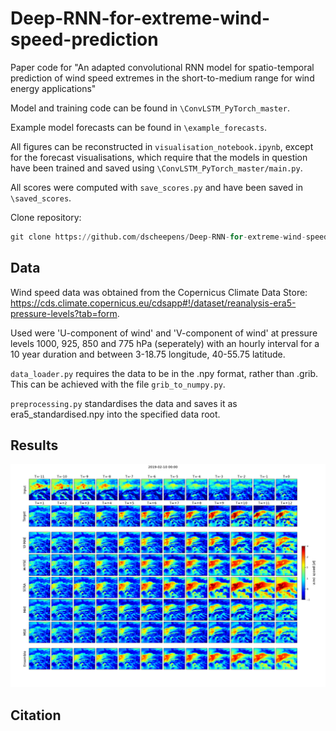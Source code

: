 # Deep-RNN-for-extreme-wind-speed-prediction
Paper code for "An adapted convolutional RNN model for spatio-temporal prediction of wind speed extremes in the short-to-medium range for wind energy applications"

Model and training code can be found in `\ConvLSTM_PyTorch_master`. 

Example model forecasts can be found in `\example_forecasts`.

All figures can be reconstructed in `visualisation_notebook.ipynb`, except for the forecast visualisations, which require that the models in question have been trained and saved using `\ConvLSTM_PyTorch_master/main.py`.   

All scores were computed with `save_scores.py` and have been saved in `\saved_scores`. 

Clone repository: 

```python
git clone https://github.com/dscheepens/Deep-RNN-for-extreme-wind-speed-prediction.git 
```

## Data 

Wind speed data was obtained from the Copernicus Climate Data Store: https://cds.climate.copernicus.eu/cdsapp#!/dataset/reanalysis-era5-pressure-levels?tab=form. 

Used were 'U-component of wind' and 'V-component of wind' at pressure levels 1000, 925, 850 and 775 hPa (seperately) with an hourly interval for a 10 year duration and between 3-18.75 longitude, 40-55.75 latitude. 

`data_loader.py` requires the data to be in the .npy format, rather than .grib. This can be achieved with the file `grib_to_numpy.py`.

`preprocessing.py` standardises the data and saves it as era5_standardised.npy into the specified data root. 

## Results

<img 
src="front_example.png"
/>

## Citation 

```python
```
